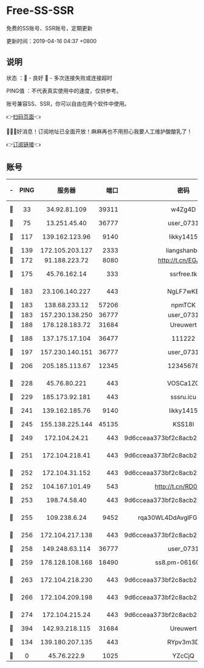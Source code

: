 # Free-SS-SSR

免费的SS账号、SSR账号，定期更新

更新时间：2019-04-16 04:37 +0800

## 说明

状态     ：🙂 - 良好 🙁 - 多次连接失败或连接超时

PING值   ：不代表真实使用中的速度，仅供参考。

账号兼容SS、SSR，你可以自由在两个软件中使用。

👉[扫码页面](https://liesauer.github.io/Free-SS-SSR/)👈

🎉🎉🎉好消息！订阅地址已全面开放！麻麻再也不用担心我要人工维护酸酸乳了！

👉[订阅链接](https://www.liesauer.net/yogurt/subscribe?ACCESS_TOKEN=DAYxR3mMaZAsaqUb)👈

## 账号

|-|PING|服务器|端口|密码|加密方式|区域|
|:----:|:----:|:-----:|-----:|:----:|:----:|:----:|
|🙂|33|34.92.81.109|39311|w4Zg4D|chacha20-ietf|US|
|🙂|75|13.251.45.40|36777|user_0731|chacha20|SG|
|🙂|117|139.162.123.96|9140|likky1415|aes-256-cfb|JP|
|🙂|139|172.105.203.127|2333|liangshanbo|chacha20|JP|
|🙂|172|91.188.223.72|8080|http://t.cn/EGJIyrl|rc4-md5|RU|
|🙂|175|45.76.162.14|333|ssrfree.tk|aes-256-cfb|SG|
|🙂|183|23.106.140.227|443|NgLF7wKB|aes-256-cfb|US|
|🙂|183|138.68.233.12|57206|npmTCK|rc4-md5|US|
|🙂|183|157.230.138.250|36777|user_0731|chacha20|US|
|🙂|188|178.128.183.72|31684|Ureuwert|chacha20|US|
|🙂|188|137.175.17.104|36477|111222|aes-256-cfb|US|
|🙂|197|157.230.140.151|36777|user_0731|chacha20|US|
|🙂|206|205.185.113.67|12345|12345678|aes-256-cfb|US|
|🙂|228|45.76.80.221|443|VOSCa1ZG|aes-256-cfb|DE|
|🙂|229|185.173.92.181|443|sssru.icu|rc4-md5|RU|
|🙂|241|139.162.185.76|9140|likky1415|aes-256-cfb|DE|
|🙂|245|155.138.225.144|45135|KSS18l|rc4-md5|US|
|🙂|249|172.104.24.21|443|9d6cceaa373bf2c8acb22e60b6a58be6|aes-256-cfb|US|
|🙂|251|172.104.218.41|443|9d6cceaa373bf2c8acb22e60b6a58be6|aes-256-cfb|US|
|🙂|252|172.104.31.152|443|9d6cceaa373bf2c8acb22e60b6a58be6|aes-256-cfb|US|
|🙂|252|104.167.101.49|543|http://t.cn/RD0D7sx|rc4-md5|CA|
|🙂|253|198.74.58.40|443|9d6cceaa373bf2c8acb22e60b6a58be6|aes-256-cfb|US|
|🙂|255|109.238.6.24|9452|rqa30WL4DdAvgIFG6Fs3znzTa|aes-256-cfb|FR|
|🙂|256|172.104.217.138|443|9d6cceaa373bf2c8acb22e60b6a58be6|aes-256-cfb|US|
|🙂|258|149.248.63.114|36777|user_0731|chacha20|CA|
|🙂|259|178.128.108.168|18490|ss8.pm-06160004|aes-256-cfb|SG|
|🙂|263|172.104.218.230|443|9d6cceaa373bf2c8acb22e60b6a58be6|aes-256-cfb|US|
|🙂|266|172.104.209.198|443|9d6cceaa373bf2c8acb22e60b6a58be6|aes-256-cfb|US|
|🙂|274|172.104.215.24|443|9d6cceaa373bf2c8acb22e60b6a58be6|aes-256-cfb|US|
|🙂|394|142.93.218.115|31684|Ureuwert|chacha20|IN|
|🙂|134|139.180.207.135|443|RYpv3m3D|aes-256-cfb|JP|
|🙁|0|45.76.222.9|1025|YZcCjQ|rc4-md5|JP|

